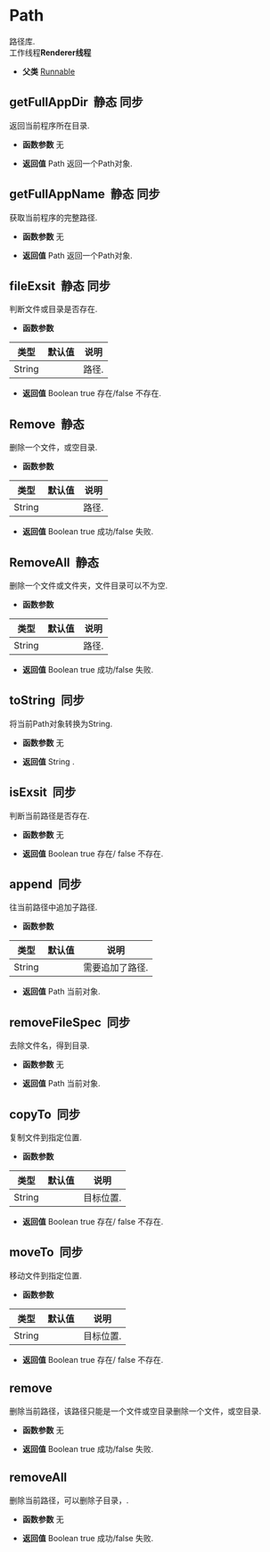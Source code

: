 # Path

  路径库.<br>工作线程**Renderer线程**
  
* **父类** 
<a href="#api/apiRunnable">Runnable</a>&nbsp;

## getFullAppDir &nbsp;<span class="label label-static">静态</span> <span class="label label-sync">同步</span> 

  返回当前程序所在目录.
  
* **函数参数**  无

* **返回值**
  Path 返回一个Path对象. 



<div class="adoc" id="div_getFullAppDir"></div>


## getFullAppName &nbsp;<span class="label label-static">静态</span> <span class="label label-sync">同步</span> 

  获取当前程序的完整路径.
  
* **函数参数**  无

* **返回值**
  Path 返回一个Path对象. 



<div class="adoc" id="div_getFullAppName"></div>


## fileExsit &nbsp;<span class="label label-static">静态</span> <span class="label label-sync">同步</span> 

  判断文件或目录是否存在.
  
* **函数参数**

<table class="table table-hover table-bordered ">
	<thead>
		<tr>
			<th class="col-xs-1">类型</th>
			<th class="col-xs-1">默认值</th>
			<th>说明</th>
		</tr>
	</thead>
	<tbody>
		<tr>
	<td>String </td>
	<td></td>
	<td>路径.</td>
</tr>
	</tbody>
</table>

* **返回值**
  Boolean true 存在/false 不存在. 



<div class="adoc" id="div_fileExsit"></div>


## Remove &nbsp;<span class="label label-static">静态</span> 

  删除一个文件，或空目录.
  
* **函数参数**

<table class="table table-hover table-bordered ">
	<thead>
		<tr>
			<th class="col-xs-1">类型</th>
			<th class="col-xs-1">默认值</th>
			<th>说明</th>
		</tr>
	</thead>
	<tbody>
		<tr>
	<td>String </td>
	<td></td>
	<td>路径.</td>
</tr>
	</tbody>
</table>

* **返回值**
  Boolean true 成功/false 失败. 



<div class="adoc" id="div_Remove"></div>


## RemoveAll &nbsp;<span class="label label-static">静态</span> 

  删除一个文件或文件夹，文件目录可以不为空.
  
* **函数参数**

<table class="table table-hover table-bordered ">
	<thead>
		<tr>
			<th class="col-xs-1">类型</th>
			<th class="col-xs-1">默认值</th>
			<th>说明</th>
		</tr>
	</thead>
	<tbody>
		<tr>
	<td>String </td>
	<td></td>
	<td>路径.</td>
</tr>
	</tbody>
</table>

* **返回值**
  Boolean true 成功/false 失败. 



<div class="adoc" id="div_RemoveAll"></div>


## toString &nbsp;<span class="label label-sync">同步</span> 

  将当前Path对象转换为String.
  
* **函数参数**  无

* **返回值**
  String . 



<div class="adoc" id="div_toString"></div>


## isExsit &nbsp;<span class="label label-sync">同步</span> 

  判断当前路径是否存在.
  
* **函数参数**  无

* **返回值**
  Boolean true 存在/ false 不存在. 



<div class="adoc" id="div_isExsit"></div>


## append &nbsp;<span class="label label-sync">同步</span> 

  往当前路径中追加子路径.
  
* **函数参数**

<table class="table table-hover table-bordered ">
	<thead>
		<tr>
			<th class="col-xs-1">类型</th>
			<th class="col-xs-1">默认值</th>
			<th>说明</th>
		</tr>
	</thead>
	<tbody>
		<tr>
	<td>String </td>
	<td></td>
	<td>需要追加了路径.</td>
</tr>
	</tbody>
</table>

* **返回值**
  Path 当前对象. 



<div class="adoc" id="div_append"></div>


## removeFileSpec &nbsp;<span class="label label-sync">同步</span> 

  去除文件名，得到目录.
  
* **函数参数**  无

* **返回值**
  Path 当前对象. 



<div class="adoc" id="div_removeFileSpec"></div>


## copyTo &nbsp;<span class="label label-sync">同步</span> 

  复制文件到指定位置.
  
* **函数参数**

<table class="table table-hover table-bordered ">
	<thead>
		<tr>
			<th class="col-xs-1">类型</th>
			<th class="col-xs-1">默认值</th>
			<th>说明</th>
		</tr>
	</thead>
	<tbody>
		<tr>
	<td>String </td>
	<td></td>
	<td>目标位置.</td>
</tr>
	</tbody>
</table>

* **返回值**
  Boolean true 存在/ false 不存在. 



<div class="adoc" id="div_copyTo"></div>


## moveTo &nbsp;<span class="label label-sync">同步</span> 

  移动文件到指定位置.
  
* **函数参数**

<table class="table table-hover table-bordered ">
	<thead>
		<tr>
			<th class="col-xs-1">类型</th>
			<th class="col-xs-1">默认值</th>
			<th>说明</th>
		</tr>
	</thead>
	<tbody>
		<tr>
	<td>String </td>
	<td></td>
	<td>目标位置.</td>
</tr>
	</tbody>
</table>

* **返回值**
  Boolean true 存在/ false 不存在. 



<div class="adoc" id="div_moveTo"></div>


## remove &nbsp;
  删除当前路径，该路径只能是一个文件或空目录删除一个文件，或空目录.
  
* **函数参数**  无

* **返回值**
  Boolean true 成功/false 失败. 



<div class="adoc" id="div_remove"></div>


## removeAll &nbsp;
  删除当前路径，可以删除子目录，.
  
* **函数参数**  无

* **返回值**
  Boolean true 成功/false 失败. 



<div class="adoc" id="div_removeAll"></div>


